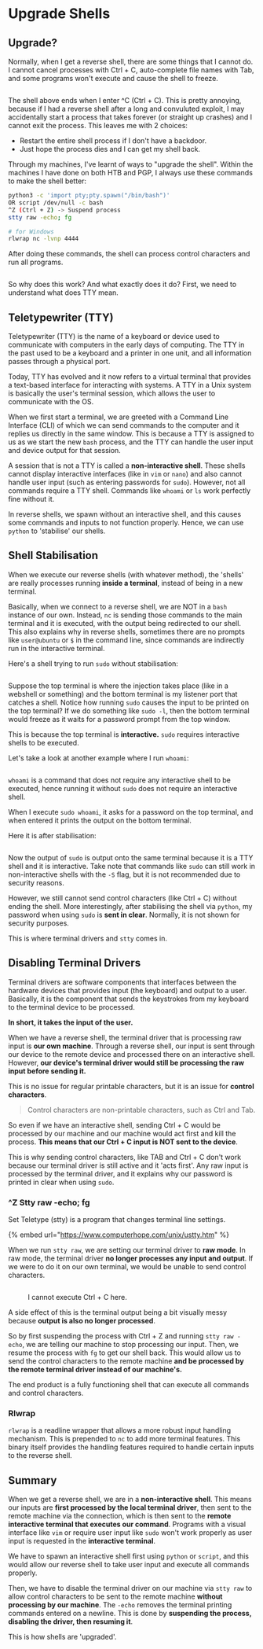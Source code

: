 # Upgrade Shells

## Upgrade?

Normally, when I get a reverse shell, there are some things that I cannot do. I cannot cancel processes with Ctrl + C, auto-complete file names with Tab, and some programs won't execute and cause the shell to freeze.

<figure><img src="../../../.gitbook/assets/image (1223).png" alt=""><figcaption></figcaption></figure>

The shell above ends when I enter ^C (Ctrl + C). This is pretty annoying, because if I had a reverse shell after a long and convuluted exploit, I may accidentally start a process that takes forever (or straight up crashes) and I cannot exit the process. This leaves me with 2 choices:

* Restart the entire shell process if I don't have a backdoor.
* Just hope the process dies and I can get my shell back.

Through my machines, I've learnt of ways to "upgrade the shell". Within the machines I have done on both HTB and PGP, I always use these commands to make the shell better:

```bash
python3 -c 'import pty;pty.spawn("/bin/bash")'
OR script /dev/null -c bash
^Z (Ctrl + Z) -> Suspend process
stty raw -echo; fg

# for Windows
rlwrap nc -lvnp 4444 
```

After doing these commands, the shell can process control characters and run all programs.

<figure><img src="../../../.gitbook/assets/image (2820).png" alt=""><figcaption></figcaption></figure>

So why does this work? And what exactly does it do? First, we need to understand what does TTY mean.

## Teletypewriter (TTY)

Teletypewriter (TTY) is the name of a keyboard or device used to communicate with computers in the early days of computing. The TTY in the past used to be a keyboard and a printer in one unit, and all information passes through a physical port.

Today, TTY has evolved and it now refers to a virtual terminal that provides a text-based interface for interacting with systems. A TTY in a Unix system is basically the user's terminal session, which allows the user to communicate with the OS.&#x20;

When we first start a terminal, we are greeted with a Command Line Interface (CLI) of which we can send commands to the computer and it replies us directly in the same window. This is because a TTY is assigned to us as we start the new `bash` process, and the TTY can handle the user input and device output for that session.

A session that is not a TTY is called a **non-interactive shell**. These shells cannot display interactive interfaces (like in `vim` or `nano`) and also cannot handle user input (such as entering passwords for `sudo`). However, not all commands require a TTY shell. Commands like `whoami` or `ls` work perfectly fine without it.

In reverse shells, we spawn without an interactive shell, and this causes some commands and inputs to not function properly. Hence, we can use `python` to 'stabilise' our shells.

## Shell Stabilisation

When we execute our reverse shells (with whatever method), the 'shells' are really processes running **inside a terminal**, instead of being in a new terminal.

Basically, when we connect to a reverse shell, we are NOT in a `bash`  instance of our own. Instead, `nc` is sending those commands to the main terminal and it is executed, with the output being redirected to our shell. This also explains why in reverse shells, sometimes there are no prompts like `user@ubuntu` or `$` in the command line, since commands are indirectly run in the interactive terminal.&#x20;

Here's a shell trying to run `sudo` without stabilisation:

<figure><img src="../../../.gitbook/assets/image (3802).png" alt=""><figcaption></figcaption></figure>

Suppose the top terminal is where the injection takes place (like in a webshell or something) and the bottom terminal is my listener port that catches a shell. Notice how running `sudo` causes the input to be printed on the top terminal? If we do something like `sudo -l`, then the bottom terminal would freeze as it waits for a password prompt from the top window.

This is because the top terminal is **interactive.** `sudo` requires interactive shells to be executed.&#x20;

Let's take a look at another example where I run `whoami`:

<figure><img src="../../../.gitbook/assets/image (561).png" alt=""><figcaption></figcaption></figure>

`whoami` is a command that does not require any interactive shell to be executed, hence running it without `sudo` does not require an interactive shell.&#x20;

When I execute `sudo whoami`, it asks for a password on the top terminal, and when entered it prints the output on the bottom terminal.&#x20;

Here it is after stabilisation:

<figure><img src="../../../.gitbook/assets/image (1043).png" alt=""><figcaption></figcaption></figure>

Now the output of `sudo` is output onto the same terminal because it is a TTY shell and it is interactive. Take note that commands like `sudo` can still work in non-interactive shells with the `-S` flag, but it is not recommended due to security reasons.&#x20;

However, we still cannot send control characters (like Ctrl + C) without ending the shell. More interestingly, after stabilising the shell via `python`, my password when using `sudo` is **sent in clear**. Normally, it is not shown for security purposes.&#x20;

This is where terminal drivers and `stty` comes in.

## Disabling Terminal Drivers

Terminal drivers are software components that interfaces between the hardware devices that provides input (the keyboard) and output to a user. Basically, it is the component that sends the keystrokes from my keyboard to the terminal device to be processed.&#x20;

**In short, it takes the input of the user.**&#x20;

When we have a reverse shell, the terminal driver that is processing raw input is **our own machine**. Through a reverse shell, our input is sent through our device to the remote device and processed there on an interactive shell. However, **our device's terminal driver would still be processing the raw input before sending it.**

This is no issue for regular printable characters, but it is an issue for **control characters**.

> Control characters are non-printable characters, such as Ctrl and Tab.

So even if we have an interactive shell, sending Ctrl + C would be processed by our machine and our machine would act first and kill the process. **This means that our Ctrl + C input is NOT sent to the device**.&#x20;

This is why sending control characters, like TAB and Ctrl + C don't work because our terminal driver is still active and it 'acts first'. Any raw input is processed by the terminal driver, and it explains why our password is printed in clear when using `sudo`.

### ^Z Stty raw -echo; fg

Set Teletype (stty) is a program that changes terminal line settings.&#x20;

{% embed url="https://www.computerhope.com/unix/ustty.htm" %}

When we run `stty raw`, we are setting our terminal driver to **raw mode**. In raw mode, the terminal driver **no longer processes any input and output**. If we were to do it on our own terminal, we would be unable to send control characters.&#x20;

<figure><img src="../../../.gitbook/assets/image (3958).png" alt=""><figcaption><p>I cannot execute Ctrl + C here.</p></figcaption></figure>

A side effect of this is the terminal output being a bit visually messy because **output is also no longer processed**.&#x20;

So by first suspending the process with Ctrl + Z and running `stty raw -echo`, we are telling our machine to stop processing our input. Then, we resume the process with `fg` to get our shell back. This would allow us to send the control characters to the remote machine **and be processed by the remote terminal driver instead of our machine's.**&#x20;

The end product is a fully functioning shell that can execute all commands and control characters.&#x20;

### Rlwrap

`rlwrap` is a readline wrapper that allows a more robust input handling mechanism. This is prepended to `nc` to add more terminal features. This binary itself provides the handling features required to handle certain inputs to the reverse shell.

## Summary

When we get a reverse shell, we are in a **non-interactive shell**. This means our inputs are **first processed by the local terminal driver**, then sent to the remote machine via the connection, which is then sent to the **remote interactive terminal that executes our command**. Programs with a visual interface like `vim` or require user input like `sudo` won't work properly as user input is requested in the **interactive terminal**.&#x20;

We have to spawn an interactive shell first using `python` or `script`, and this would allow our reverse shell to take user input and execute all commands properly.&#x20;

Then, we have to disable the terminal driver on our machine via `stty raw` to allow control characters to be sent to the remote machine **without processing by our machine**. The `-echo` removes the terminal printing commands entered on a newline. This is done by **suspending the process, disabling the driver, then resuming it**.

This is how shells are 'upgraded'.
